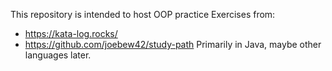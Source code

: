 This repository is intended to host OOP practice
Exercises from:
* https://kata-log.rocks/
* https://github.com/joebew42/study-path
Primarily in Java, maybe other languages later.
